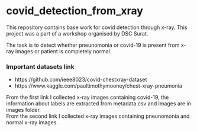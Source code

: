 # covid_detection_from_xray
This repository contains base work for covid detection through x-ray. This project was a part of a workshop organised by DSC Surat.

The task is to detect whether pneunomonia or covid-19 is present from x-ray images or patient is completely normal.
### Important datasets link
<ul>
  <li> https://github.com/ieee8023/covid-chestxray-dataset </li>
  <li> https://www.kaggle.com/paultimothymooney/chest-xray-pneumonia </li>
</ul>

From the first link I collected x-ray images containing covid-19, the information about labels are extracted from metadata.csv and images are in images folder.<br>
From the second link I collected x-ray images containing pneunomonia and normal x-ray images.
